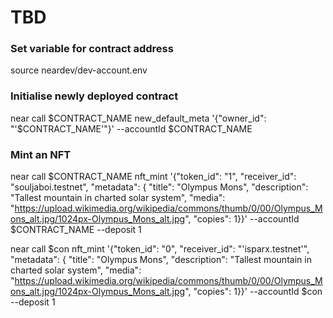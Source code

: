 # TBD

### Set variable for contract address
source neardev/dev-account.env

### Initialise newly deployed contract
near call $CONTRACT_NAME new_default_meta '{"owner_id": "'$CONTRACT_NAME'"}' --accountId $CONTRACT_NAME

### Mint an NFT
near call $CONTRACT_NAME nft_mint '{"token_id": "1", "receiver_id": "souljaboi.testnet", "metadata": { "title": "Olympus Mons", "description": "Tallest mountain in charted solar system", "media": "https://upload.wikimedia.org/wikipedia/commons/thumb/0/00/Olympus_Mons_alt.jpg/1024px-Olympus_Mons_alt.jpg", "copies": 1}}' --accountId $CONTRACT_NAME --deposit 1

near call $con nft_mint '{"token_id": "0", "receiver_id": "'isparx.testnet'", "metadata": { "title": "Olympus Mons", "description": "Tallest mountain in charted solar system", "media": "https://upload.wikimedia.org/wikipedia/commons/thumb/0/00/Olympus_Mons_alt.jpg/1024px-Olympus_Mons_alt.jpg", "copies": 1}}' --accountId $con --deposit 1
